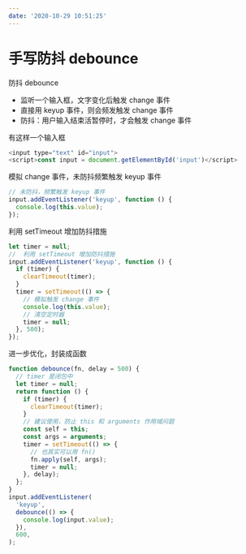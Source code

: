 ```yaml
---
date: '2020-10-29 10:51:25'
---
```


# 手写防抖 debounce

防抖 debounce

- 监听一个输入框，文字变化后触发 change 事件
- 直接用 keyup 事件，则会频发触发 change 事件
- 防抖：用户输入结束活暂停时，才会触发 change 事件

有这样一个输入框

```js
<input type="text" id="input">
<script>const input = document.getElementById('input')</script>
```

模拟 change 事件，未防抖频繁触发 keyup 事件

```js
// 未防抖，频繁触发 keyup 事件
input.addEventListener('keyup', function () {
  console.log(this.value);
});
```

利用 setTimeout 增加防抖措施

```js
let timer = null;
//  利用 setTimeout 增加防抖措施
input.addEventListener('keyup', function () {
  if (timer) {
    clearTimeout(timer);
  }
  timer = setTimeout(() => {
    // 模拟触发 change 事件
    console.log(this.value);
    // 清空定时器
    timer = null;
  }, 500);
});
```

进一步优化，封装成函数

```js
function debounce(fn, delay = 500) {
  // timer 是闭包中
  let timer = null;
  return function () {
    if (timer) {
      clearTimeout(timer);
    }
    // 建议使用，防止 this 和 arguments 作用域问题
    const self = this;
    const args = arguments;
    timer = setTimeout(() => {
      // 也其实可以用 fn()
      fn.apply(self, args);
      timer = null;
    }, delay);
  };
}
input.addEventListener(
  'keyup',
  debounce(() => {
    console.log(input.value);
  }),
  600,
);
```
